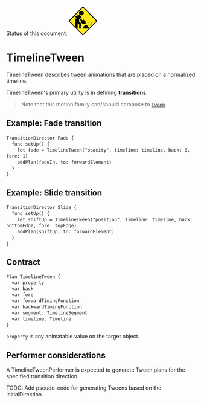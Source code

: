 Status of this document:
![](../../_assets/under-construction-flashing-barracade-animation.gif)

# TimelineTween

TimelineTween describes tween animations that are placed on a normalized timeline.

TimelineTween's primary utility is in defining **transitions**.

> Note that this motion family can/should compose to [`Tween`](Tween.md).

## Example: Fade transition

    TransitionDirector Fade {
      func setUp() {
        let fade = TimelineTween("opacity", timeline: timeline, back: 0, fore: 1)
        addPlan(fadeIn, to: forwardElement)
      }
    }

## Example: Slide transition

    TransitionDirector Slide {
      func setUp() {
        let shiftUp = TimelineTween("position", timeline: timeline, back: bottomEdge, fore: topEdge)
        addPlan(shiftUp, to: forwardElement)
      }
    }

## Contract

```
Plan TimelineTween {
  var property
  var back
  var fore
  var forwardTimingFunction
  var backwardTimingFunction
  var segment: TimelineSegment
  var timeline: Timeline
}
```

`property` is any animatable value on the target object.

## Performer considerations

A TimelineTweenPerformer is expected to generate Tween plans for the specified transition direction.

TODO: Add pseudo-code for generating Tweens based on the initialDirection.